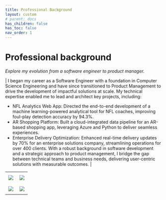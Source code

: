 ```yaml
---
title: Professional Background
layout: custom
# parent: docs
has_children: false
has_toc: false
nav_order: 1
---
```


# Professional background

_Explore my evolution from a software engineer to product manager._

| I began my career as a Software Engineer with a foundation in Computer Science Engineering and have since transitioned to Product Management to drive the development of impactful solutions at scale. My technical expertise enabled me to lead and architect key projects, including:
- NFL Analytics Web App: Directed the end-to-end development of a machine learning-powered analytical tool for NFL coaches, improving foul-play detection accuracy by 94.3%.
- AR Shopping Platform: Built a cloud-integrated data pipeline for an AR-based shopping app, leveraging Azure and Python to deliver seamless experiences.
- Enterprise Delivery Optimization: Enhanced real-time delivery updates by 70% for an enterprise solutions company, streamlining operations for over 400 clients.
With a robust background in software development and a strategic approach to product management, I bridge the gap between technical teams and business needs, delivering user-centric solutions with measurable outcomes. |


<table style="width: 100%; border-collapse: collapse; border: none; table-layout: fixed">
    <tr>
        <td style="width: 50%; padding: 10px; text-align: center; vertical-align: middle;"> 
        <img src= "/engineered_by_ananya/assets/images/hackathon_ar_shopp.jpg">
        </td>
        <td style="width: 50%; padding: 10px; text-align: center; vertical-align: middle;"> 
        <img src= "/engineered_by_ananya/assets/images/my_pic_hackathon.jpg">
        </td>
    </tr>
    <tr>
        <td style="width: 50%; padding: 10px; text-align: center; vertical-align: middle;"> 
        <img src= "/engineered_by_ananya/assets/images/hackathon_hololens.jpg">
        </td>
        <td style="width: 50%; padding: 10px; text-align: center; vertical-align: middle;"> 
        <img src= "/engineered_by_ananya/assets/images/my_pic_hololens.jpg">
        </td>
    </tr>
</table>